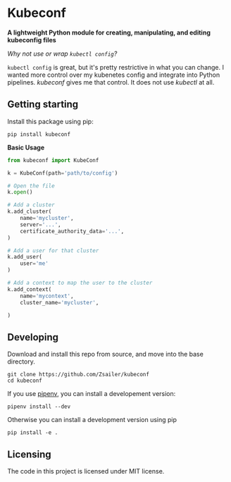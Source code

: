 # Kubeconf

**A lightweight Python module for creating, manipulating, and editing kubeconfig files**

*Why not use or wrap `kubectl config`?*

`kubectl config` is great, but it's pretty restrictive in what you can change. I wanted more control over my kubenetes config and integrate into Python pipelines. *kubeconf* gives me that control. It does not use *kubectl* at all.

## Getting starting

Install this package using pip:
```
pip install kubeconf
```

**Basic Usage**

```python
from kubeconf import KubeConf

k = KubeConf(path='path/to/config')

# Open the file
k.open()

# Add a cluster
k.add_cluster(
    name='mycluster',
    server='...',
    certificate_authority_data='...',
)

# Add a user for that cluster
k.add_user(
    user='me'
)

# Add a context to map the user to the cluster
k.add_context(
    name='mycontext',
    cluster_name='mycluster',

)
```

## Developing

Download and install this repo from source, and move into the base directory.
```
git clone https://github.com/Zsailer/kubeconf
cd kubeconf
```
If you use [pipenv](https://pipenv.readthedocs.io/en/latest/), you can install a developement version:
```
pipenv install --dev
``` 

Otherwise you can install a development version using pip
```
pip install -e .
```

## Licensing

The code in this project is licensed under MIT license.
